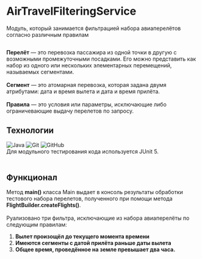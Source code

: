 # AirTravelFilteringService
Модуль, который занимается фильтрацией набора авиаперелётов согласно различным правилам<br>
##
**Перелёт** — это перевозка пассажира из одной точки в другую с возможными промежуточными посадками. Его можно представить как набор из одного или нескольких элементарных перемещений, называемых сегментами. <br>
<br>
**Сегмент** — это атомарная перевозка, которая задана двумя атрибутами: дата и время вылета и дата и время прилёта. <br>
<br>
**Правила** — это условия или параметры, исключающие либо ограничевающие выдачу перелетов по запросу. <br> 
## Технологии
![Java](https://img.shields.io/badge/java-%23ED8B00.svg?style=for-the-badge&logo=openjdk&logoColor=white) ![Git](https://img.shields.io/badge/git-%23F05033.svg?style=for-the-badge&logo=git&logoColor=white) ![GitHub](https://img.shields.io/badge/github-%23121011.svg?style=for-the-badge&logo=github&logoColor=white) <br>
Для модульного тестирования кода используется JUnit 5. <br> 
<br>
## Функционал 
Метод **main()** класса Main выдает в консоль результаты обработки тестового набора перелетов, полученного при помощи метода **FlightBuilder.createFlights()**. <br>
<br>
Руализовано три фильтра, исключающие из набора авиаперелёты по следующим правилам:<br>
1. **Вылет произощёл до текущего момента времени** <br>
2. **Имеются сегменты с датой прилёта раньше даты вылета** <br>
3. **Общее время, проведённое на земле превышает два часа.** <br>

